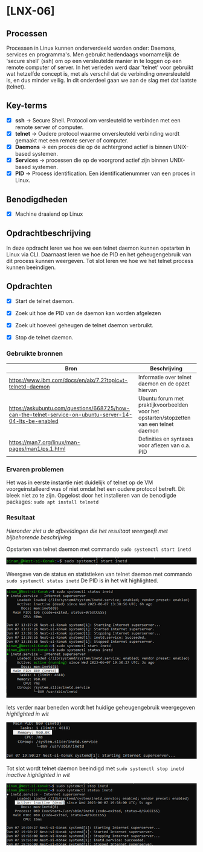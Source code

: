 # [LNX-06]

## Processen

Processen in Linux kunnen onderverdeeld worden onder: Daemons, services en programma's.
Men gebruikt hedendaags voornamelijk de 'secure shell' (ssh) om op een versleutelde manier in te loggen op een remote computer of server. In het verleden werd daar 'telnet' voor gebruikt wat hetzelfde concept is, met als verschil dat de verbinding onversleuteld is, en dus minder veilig. In dit onderdeel gaan we aan de slag met dat laatste (telnet).

 

## Key-terms

- [x] <strong>ssh</strong> -> Secure Shell. Protocol om versleuteld te verbinden met een remote server of computer.
- [x] <strong>telnet</strong> -> Oudere protocol waarme onversleuteld verbinding wordt gemaakt met een remote server of computer.
- [x] <strong>Daemons</strong> -> een proces die op de achtergrond actief is binnen UNIX-based systemen.
- [x] <strong>Services</strong> -> processen die op de voorgrond actief zijn binnen UNIX-based systemen.
- [x] <strong>PID</strong> -> Process identification. Een identificatienummer van een proces in Linux.

## Benodigdheden

- [x] Machine draaiend op Linux 


## Opdrachtbeschrijving

In deze opdracht leren we hoe we een telnet daemon kunnen opstarten in Linux via CLI. Daarnaast leren we hoe de PID en het geheugengebruik van dit process kunnen weergeven. Tot slot leren we hoe we het telnet process kunnen beeindigen. 


## Opdrachten

- [x] Start de telnet daemon.
- [x] Zoek uit hoe de PID van de daemon kan worden afgelezen
- [x] Zoek uit hoeveel geheugen de telnet daemon verbruikt. 
- [x] Stop de telnet daemon.


### Gebruikte bronnen

| Bron      | Beschrijving |
| ----------- | ----------- |
| https://www.ibm.com/docs/en/aix/7.2?topic=t-telnetd-daemon  | Informatie over telnet daemon en de opzet hiervan |
| https://askubuntu.com/questions/668725/how-can-the-telnet-service-on-ubuntu-server-14-04-lts-be-enabled | Ubuntu forum met praktijkvoorbeelden voor het opstarten/stopzetten van een telnet daemon |
| https://man7.org/linux/man-pages/man1/ps.1.html | Definities en syntaxes voor aflezen van o.a. PID |


### Ervaren problemen

Het was in eerste instantie niet duidelijk of telnet op de VM voorgeinstalleerd was of niet omdat het een oudere protocol betreft. Dit bleek niet zo te zijn. Opgelost door het installeren van de benodigde packages: ```sudo apt install telnetd``` 


### Resultaat
*Hieronder ziet u de afbeeldingen die het resultaat weergeeft met bijbehorende beschrijving*

Opstarten van telnet daemon met commando ```sudo systemctl start inetd```

![LNX-06-ex1](../00_includes/LNX-06/LNX-06-ex1.png)

Weergave van de status en statistieken van telnet daemon met commando ```sudo systemctl status inetd```
De PID is in het wit highlighted.

![LNX-06-ex2](../00_includes/LNX-06/LNX-06-ex2.png)

Iets verder naar beneden wordt het huidige geheugengebruik weergegeven *highlighted in wit*

![LNX-06-ex3](../00_includes/LNX-06/LNX-06-ex3.png)

Tot slot wordt telnet daemon beeindigd met ```sudo systemctl stop inetd``` 
*inactive highlighted in wit*

![LNX-06-ex4](../00_includes/LNX-06/LNX-06-ex4.png)